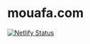 # mouafa.com

[![Netlify Status](https://api.netlify.com/api/v1/badges/5680de98-1a07-4650-80c7-60e47d6fc0a4/deploy-status)](https://app.netlify.com/sites/mouafa/deploys)
